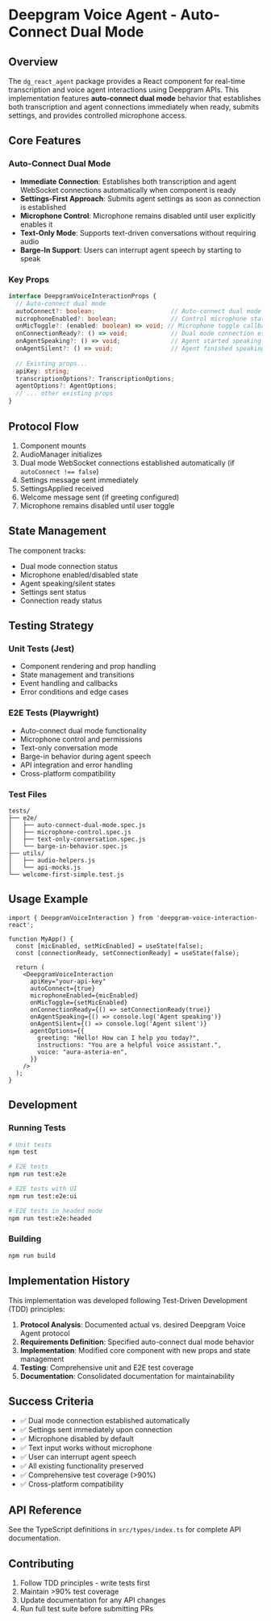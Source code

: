 # Deepgram Voice Agent - Auto-Connect Dual Mode

## Overview

The `dg_react_agent` package provides a React component for real-time transcription and voice agent interactions using Deepgram APIs. This implementation features **auto-connect dual mode** behavior that establishes both transcription and agent connections immediately when ready, submits settings, and provides controlled microphone access.

## Core Features

### Auto-Connect Dual Mode
- **Immediate Connection**: Establishes both transcription and agent WebSocket connections automatically when component is ready
- **Settings-First Approach**: Submits agent settings as soon as connection is established
- **Microphone Control**: Microphone remains disabled until user explicitly enables it
- **Text-Only Mode**: Supports text-driven conversations without requiring audio
- **Barge-In Support**: Users can interrupt agent speech by starting to speak

### Key Props

```typescript
interface DeepgramVoiceInteractionProps {
  // Auto-connect dual mode
  autoConnect?: boolean;                     // Auto-connect dual mode and send settings
  microphoneEnabled?: boolean;               // Control microphone state
  onMicToggle?: (enabled: boolean) => void; // Microphone toggle callback
  onConnectionReady?: () => void;            // Dual mode connection established
  onAgentSpeaking?: () => void;              // Agent started speaking
  onAgentSilent?: () => void;                // Agent finished speaking
  
  // Existing props...
  apiKey: string;
  transcriptionOptions?: TranscriptionOptions;
  agentOptions?: AgentOptions;
  // ... other existing props
}
```

## Protocol Flow

1. Component mounts
2. AudioManager initializes
3. Dual mode WebSocket connections established automatically (if `autoConnect !== false`)
4. Settings message sent immediately
5. SettingsApplied received
6. Welcome message sent (if greeting configured)
7. Microphone remains disabled until user toggle

## State Management

The component tracks:
- Dual mode connection status
- Microphone enabled/disabled state
- Agent speaking/silent states
- Settings sent status
- Connection ready status

## Testing Strategy

### Unit Tests (Jest)
- Component rendering and prop handling
- State management and transitions
- Event handling and callbacks
- Error conditions and edge cases

### E2E Tests (Playwright)
- Auto-connect dual mode functionality
- Microphone control and permissions
- Text-only conversation mode
- Barge-in behavior during agent speech
- API integration and error handling
- Cross-platform compatibility

### Test Files
```
tests/
├── e2e/
│   ├── auto-connect-dual-mode.spec.js
│   ├── microphone-control.spec.js
│   ├── text-only-conversation.spec.js
│   └── barge-in-behavior.spec.js
├── utils/
│   ├── audio-helpers.js
│   └── api-mocks.js
└── welcome-first-simple.test.js
```

## Usage Example

```tsx
import { DeepgramVoiceInteraction } from 'deepgram-voice-interaction-react';

function MyApp() {
  const [micEnabled, setMicEnabled] = useState(false);
  const [connectionReady, setConnectionReady] = useState(false);

  return (
    <DeepgramVoiceInteraction
      apiKey="your-api-key"
      autoConnect={true}
      microphoneEnabled={micEnabled}
      onMicToggle={setMicEnabled}
      onConnectionReady={() => setConnectionReady(true)}
      onAgentSpeaking={() => console.log('Agent speaking')}
      onAgentSilent={() => console.log('Agent silent')}
      agentOptions={{
        greeting: "Hello! How can I help you today?",
        instructions: "You are a helpful voice assistant.",
        voice: "aura-asteria-en",
      }}
    />
  );
}
```

## Development

### Running Tests
```bash
# Unit tests
npm test

# E2E tests
npm run test:e2e

# E2E tests with UI
npm run test:e2e:ui

# E2E tests in headed mode
npm run test:e2e:headed
```

### Building
```bash
npm run build
```

## Implementation History

This implementation was developed following Test-Driven Development (TDD) principles:

1. **Protocol Analysis**: Documented actual vs. desired Deepgram Voice Agent protocol
2. **Requirements Definition**: Specified auto-connect dual mode behavior
3. **Implementation**: Modified core component with new props and state management
4. **Testing**: Comprehensive unit and E2E test coverage
5. **Documentation**: Consolidated documentation for maintainability

## Success Criteria

- ✅ Dual mode connection established automatically
- ✅ Settings sent immediately upon connection
- ✅ Microphone disabled by default
- ✅ Text input works without microphone
- ✅ User can interrupt agent speech
- ✅ All existing functionality preserved
- ✅ Comprehensive test coverage (>90%)
- ✅ Cross-platform compatibility

## API Reference

See the TypeScript definitions in `src/types/index.ts` for complete API documentation.

## Contributing

1. Follow TDD principles - write tests first
2. Maintain >90% test coverage
3. Update documentation for any API changes
4. Run full test suite before submitting PRs
